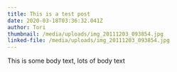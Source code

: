 ```yaml
---
title: This is a test post
date: 2020-03-18T03:36:32.041Z
author: Tori
thumbnail: /media/uploads/img_20111203_093854.jpg
linked-file: /media/uploads/img_20111203_093854.jpg
---
```

This is some body text, lots of body text